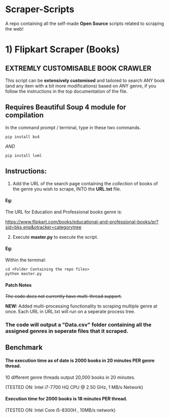 
# Scraper-Scripts
A repo containing all the self-made **Open Source** scripts related to scraping the web!


# 1) Flipkart Scraper (Books) 
## **EXTREMLY CUSTOMISABLE BOOK CRAWLER**

This script can be **extensively customised** and tailored to search ANY book (and any item with a bit more modifications) based on ANY genre, if you follow the instructions in the top documentation of the file.

## Requires Beautiful Soup 4 module for compilation

In the command prompt / terminal, type in these two commands.

``` pip install bs4 ```

*AND*

```pip install lxml```


## Instructions:

1) Add the URL of the search page containing the *collection* of books of the genre you wish to scrape, INTO the **URL.txt** file.


#### Eg:

The URL for Education and Professional books genre is:

https://www.flipkart.com/books/educational-and-professional-books/pr?sid=bks,enp&otracker=categorytree


2) Execute **master.py** to execute the script.

#### Eg:

Within the terminal:


```
cd <Folder Containing the repo files>
python master.py

```

#### Patch Notes

~~The code does not currently have multi-thread support.~~

**NEW:** Added multi-processing functionality to scraping multiple genre at once. Each URL in URL.txt will run on a seperate process tree.

### **The code will output a "Data.csv" folder containing all the assigned genres in seperate files that it scraped.**

## **Benchmark**

#### The execution time as of date is 2000 books in 20 minutes **PER** genre thread.

10 different genre threads output 20,000 books in 20 minutes.

(TESTED ON: Intel i7-7700 HQ CPU @ 2.50 GHz, 1 MB/s Network)

#### Execution time for 2000 books is 18 minutes **PER** thread.

(TESTED ON: Intel Core i5-8300H , 10MB/s network)
 
